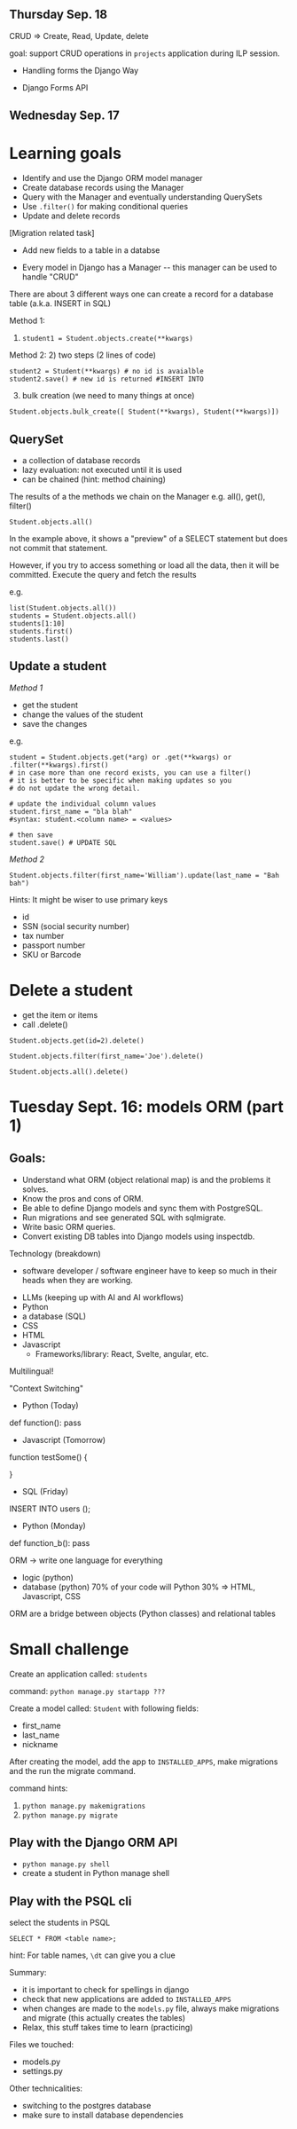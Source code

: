 ## Thursday Sep. 18

CRUD => Create, Read, Update, delete

goal: support CRUD operations in `projects` application during ILP session.

- Handling forms the Django Way

* Django Forms API


















## Wednesday Sep. 17

# Learning goals
- Identify and use the Django ORM model manager
- Create database records using the Manager
- Query with the Manager and eventually understanding QuerySets
- Use `.filter()` for making conditional queries
- Update and delete records

[Migration related task]
- Add new fields to a table in a databse



- Every model in Django has a Manager
-- this manager can be used to handle "CRUD"

There are about 3 different ways one can create a record for a database table
(a.k.a. INSERT in SQL)

Method 1:
1) `student1 = Student.objects.create(**kwargs)`

Method 2:
2) two steps (2 lines of code)

```
student2 = Student(**kwargs) # no id is avaialble
student2.save() # new id is returned #INSERT INTO
```

3) bulk creation (we need to many things at once)


```
Student.objects.bulk_create([ Student(**kwargs), Student(**kwargs)])
```


## QuerySet
- a collection of database records
- lazy evaluation: not executed until it is used
- can be chained (hint: method chaining)

The results of a the methods we chain on the Manager e.g. all(), get(), filter()

```
Student.objects.all()
```
In the example above, it shows a "preview" of a SELECT statement but does not commit that statement.

However, if you try to access something or load all the data, then it will be committed. Execute the query and fetch the results

e.g.

```
list(Student.objects.all())
students = Student.objects.all()
students[1:10]
students.first()
students.last()
```


## Update a student

_Method 1_

- get the student
- change the values of the student
- save the changes

e.g.

```
student = Student.objects.get(*arg) or .get(**kwargs) or .filter(**kwargs).first()
# in case more than one record exists, you can use a filter()
# it is better to be specific when making updates so you 
# do not update the wrong detail.

# update the individual column values
student.first_name = "bla blah"
#syntax: student.<column name> = <values>

# then save
student.save() # UPDATE SQL
```

_Method 2_

```
Student.objects.filter(first_name='William').update(last_name = "Bah bah")
```

Hints: It might be wiser to use primary keys
- id
- SSN (social security number)
- tax number
- passport number
- SKU or Barcode



# Delete a student

- get the item or items 
- call .delete()

```
Student.objects.get(id=2).delete()

Student.objects.filter(first_name='Joe').delete()

Student.objects.all().delete()
```



















# Tuesday Sept. 16: models ORM (part 1)

## Goals:
- Understand what ORM (object relational map) is and the problems it solves.
- Know the pros and cons of ORM.
- Be able to define Django models and sync them with PostgreSQL.
- Run migrations and see generated SQL with sqlmigrate.
- Write basic ORM queries.
- Convert existing DB tables into Django models using inspectdb.


Technology (breakdown)
- software developer / software engineer have to keep so much in their heads when they are working.
* LLMs (keeping up with AI and AI workflows)
* Python
* a database (SQL)
* CSS
* HTML
* Javascript
    * Frameworks/library: React, Svelte, angular, etc.


Multilingual! 

"Context Switching"

- Python (Today)

def function():
    pass

- Javascript (Tomorrow)

function testSome() {

}
- SQL (Friday)

INSERT INTO users ();

- Python (Monday)

def function_b():
   pass


ORM -> write one language for everything 
- logic (python)   
- database (python)
70% of your code will Python
30% => HTML, Javascript, CSS

ORM are a bridge between objects (Python classes) and relational tables



# Small challenge
Create an application called:
`students`

command: `python manage.py startapp ???`

Create a model called: `Student` with following fields:
- first_name
- last_name
- nickname

After creating the model, add the app to `INSTALLED_APPS`, make migrations and the run the migrate command.

command hints:

1) `python manage.py makemigrations`
2) `python manage.py migrate`


## Play with the Django ORM API
- `python manage.py shell`
- create a student in Python manage shell

## Play with the PSQL cli
select the students in PSQL

`SELECT * FROM <table name>;`

hint: For table names, `\dt` can give you a clue

Summary:
- it is important to check for spellings in django
- check that new applications are added to `INSTALLED_APPS`
- when changes are made to the `models.py` file, always make migrations and migrate (this actually creates the tables)
- Relax, this stuff takes time to learn (practicing)

Files we touched:
- models.py
- settings.py

Other technicalities:
- switching to the postgres database
- make sure to install database dependencies


